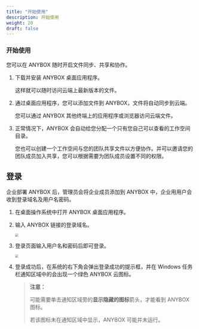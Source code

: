 ```yaml
---
title: "开始使用"
description: 开始使用
weight: 20
draft: false
---
```


### 开始使用

您可以在 ANYBOX 随时开启文件同步、共享和协作。

1. 下载并安装 ANYBOX 桌⾯应⽤程序。

   这样就可以随时访问云端上最新版本的文件。  

2. 通过桌⾯应用程序，您可以添加文件到 ANYBOX，文件将自动同步到云端。

   您可以通过 ANYBOX 其他终端上的应用程序或浏览器访问云端文件。  

3. 正常情况下，ANYBOX 会自动给您分配一个只有您自己可以查看的工作空间目录。

   您也可以创建一个工作空间与您的团队共享文件以方便协作。并可以邀请您的团队成员加入共享，您可以根据需要为团队成员设置不同的权限。  

## 登录

企业部署 ANYBOX 后，管理员会将企业成员添加到 ANYBOX 中，企业⽤用户会收到登录域名及用户名密码。

1. 在桌面操作系统中打开 ANYBOX 桌⾯应用程序。

2. 输入 ANYBOX 链接的登录域名。

   <img src="../../../_images/mac_user01.png" style="zoom:50%;" />

3. 登录页面输入用户名和密码后即可登录。

   <img src="../../../_images/mac_user02.png" style="zoom:50%;" />

3. 登录成功后，在系统的右下角会弹出登录成功的提示框，并在 Windows 任务栏通知区域中的会出现一个绿色 ANYBOX 云图标。

   > **注意：**
   >
   > 可能需要单击通知区域旁的**显示隐藏的图标**箭头，才能看到 ANYBOX 图标。
   >
   > 若该图标未在通知区域中显示，ANYBOX 可能并未运行。

